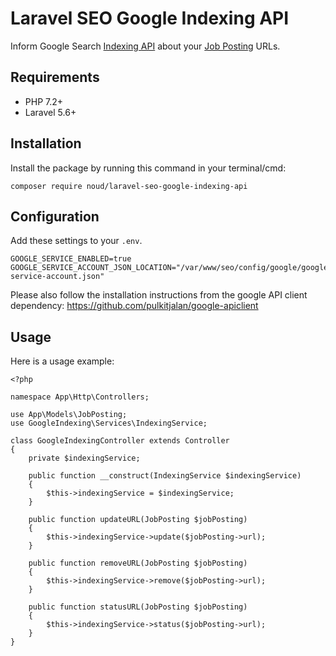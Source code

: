 # Laravel SEO Google Indexing API

Inform Google Search [Indexing API](https://developers.google.com/search/apis/indexing-api/v3/quickstart) about your [Job Posting](https://developers.google.com/search/docs/data-types/job-posting) URLs.

## Requirements

* PHP 7.2+
* Laravel 5.6+

## Installation

Install the package by running this command in your terminal/cmd:
```
composer require noud/laravel-seo-google-indexing-api
```

## Configuration

Add these settings to your ```.env```.
```
GOOGLE_SERVICE_ENABLED=true
GOOGLE_SERVICE_ACCOUNT_JSON_LOCATION="/var/www/seo/config/google/google-service-account.json"
```

Please also follow the installation instructions from the google API client dependency:
https://github.com/pulkitjalan/google-apiclient

## Usage

Here is a usage example:
```
<?php

namespace App\Http\Controllers;

use App\Models\JobPosting;
use GoogleIndexing\Services\IndexingService;

class GoogleIndexingController extends Controller
{
    private $indexingService;

    public function __construct(IndexingService $indexingService)
    {
        $this->indexingService = $indexingService;
    }

    public function updateURL(JobPosting $jobPosting)
    {
        $this->indexingService->update($jobPosting->url);
    }

    public function removeURL(JobPosting $jobPosting)
    {
        $this->indexingService->remove($jobPosting->url);
    }

    public function statusURL(JobPosting $jobPosting)
    {
        $this->indexingService->status($jobPosting->url);
    }
}
```
